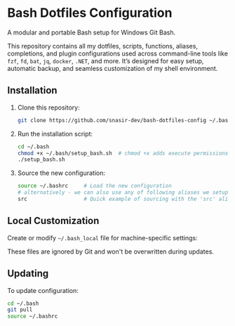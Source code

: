 # Bash Dotfiles Configuration

A modular and portable Bash setup for Windows Git Bash.

This repository contains all my dotfiles, scripts, functions, aliases, completions, and plugin configurations used across command-line tools like `fzf`, `fd`, `bat`, `jq`, `docker`, `.NET`, and more. It’s designed for easy setup, automatic backup, and seamless customization of my shell environment.

## Installation

1. Clone this repository:

   ```bash
   git clone https://github.com/snasir-dev/bash-dotfiles-config ~/.bash
   ```

2. Run the installation script:

   ```bash
   cd ~/.bash
   chmod +x ~/.bash/setup_bash.sh  # chmod +x adds execute permissions to the setup_bash.sh file.
   ./setup_bash.sh
   ```

3. Source the new configuration:

   ```bash
   source ~/.bashrc     # Load the new configuration
   # alternatively - we can also use any of following aliases we setup: 'src', 'reload', 'refresh', 'r', or 'R'
   src                  # Quick example of sourcing with the 'src' alias
   ```

## Local Customization

Create or modify `~/.bash_local` file for machine-specific settings:

<!-- - `~/.bash/env/variables_local`
- `~/.bash/aliases/aliases_local` -->

These files are ignored by Git and won't be overwritten during updates.

## Updating

To update configuration:

```bash
cd ~/.bash
git pull
source ~/.bashrc
```
